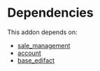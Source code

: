 # Dependencies

This addon depends on:

- [sale_management](../../../../../oca-ocb-sale/odoo-bringout-oca-ocb-sale_management)
- [account](../../../../../oca-ocb-accounting/odoo-bringout-oca-ocb-account)
- [base_edifact](../../../../odoo-bringout-oca-edi-base_edifact)
